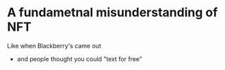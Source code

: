 # A fundametnal misunderstanding of NFT

Like when Blackberry's came out
- and people thought you could "text for free"
